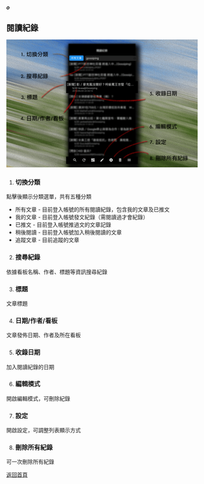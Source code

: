 ##### o
## 閱讀紀錄

![Image of Records_Page](../v1/images/records_page.png) 

1. ### 切換分類
點擊後顯示分類選單，共有五種分類  
  
* 所有文章 - 目前登入帳號的所有閱讀紀錄，包含我的文章及已推文
* 我的文章 - 目前登入帳號發文紀錄（需閱讀過才會紀錄）
* 已推文 - 目前登入帳號推過文的文章記錄
* 稍後閱讀 - 目前登入帳號加入稍後閱讀的文章
* 追蹤文章 - 目前追蹤的文章  
  
2. ### 搜尋紀錄
依據看板名稱、作者、標題等資訊搜尋紀錄

3. ### 標題
文章標題

4. ### 日期/作者/看板
文章發佈日期、作者及所在看板

5. ### 收錄日期
加入閱讀紀錄的日期

6. ### 編輯模式
開啟編輯模式，可刪除紀錄

7. ### 設定
開啟設定，可調整列表顯示方式

8. ### 刪除所有紀錄
可一次刪除所有紀錄  
  
[返回首頁](https://kimieno.github.io/ios.pitt) 